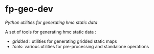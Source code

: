 # fp-geo-dev
*Python utilities for generating hmc static data*

A set of tools for generating hmc static data :
- *gridded* : utilities for generating gridded static maps
- *tools*: various utilities for pre-processing and standalone operations